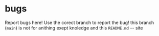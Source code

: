 # bugs
Report bugs here!
Use the corect branch to report the bug!
this branch (`main`) is not for anithing exept knoledge and this `README.md`
-- site
